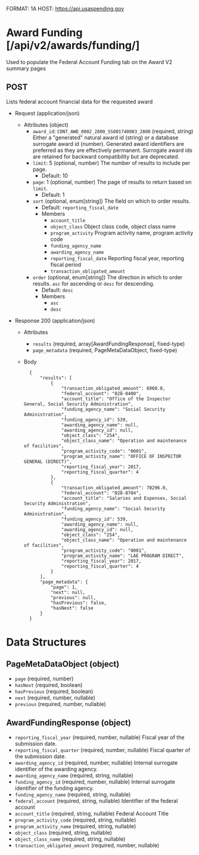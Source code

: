 FORMAT: 1A
HOST: https://api.usaspending.gov

# Award Funding [/api/v2/awards/funding/]

Used to populate the Federal Account Funding tab on the Award V2 summary pages

## POST

Lists federal account financial data for the requested award

+ Request (application/json)
    + Attributes (object)
        + `award_id`: `CONT_AWD_0002_2800_SS001740003_2800` (required, string)
            Either a "generated" natural award id (string) or a database surrogate award id (number).  Generated award identifiers are preferred as they are effectively permanent.  Surrogate award ids are retained for backward compatibility but are deprecated.
        + `limit`: 5 (optional, number)
            The number of results to include per page.
            + Default: 10
        + `page`: 1 (optional, number)
            The page of results to return based on `limit`.
            + Default: 1
        + `sort` (optional, enum[string])
            The field on which to order results.
            + Default: `reporting_fiscal_date`
            + Members
                + `account_title`
                + `object_class`
                    Object class code, object class name
                + `program_activity`
                    Program activity name, program activity code
                + `funding_agency_name`
                + `awarding_agency_name`
                + `reporting_fiscal_date`
                    Reporting fiscal year, reporting fiscal period
                + `transaction_obligated_amount`
        + `order` (optional, enum[string])
            The direction in which to order results. `asc` for ascending or `desc` for descending.
            + Default: `desc`
            + Members
                + `asc`
                + `desc`

+ Response 200 (application/json)
    + Attributes
        + `results` (required, array[AwardFundingResponse], fixed-type)
        + `page_metadata` (required, PageMetaDataObject, fixed-type)

    + Body


            {
                "results": [
                    {
                        "transaction_obligated_amount": 6960.0,
                        "federal_account": "028-0400",
                        "account_title": "Office of the Inspector General, Social Security Administration",
                        "funding_agency_name": "Social Security Administration",
                        "funding_agency_id": 539,
                        "awarding_agency_name": null,
                        "awarding_agency_id": null,
                        "object_class": "254",
                        "object_class_name": "Operation and maintenance of facilities",
                        "program_activity_code": "0001",
                        "program_activity_name": "OFFICE OF INSPECTOR GENERAL (DIRECT)",
                        "reporting_fiscal_year": 2017,
                        "reporting_fiscal_quarter": 4
                    },
                    {
                        "transaction_obligated_amount": 70296.0,
                        "federal_account": "028-8704",
                        "account_title": "Salaries and Expenses, Social Security Administration",
                        "funding_agency_name": "Social Security Administration",
                        "funding_agency_id": 539,
                        "awarding_agency_name": null,
                        "awarding_agency_id": null,
                        "object_class": "254",
                        "object_class_name": "Operation and maintenance of facilities",
                        "program_activity_code": "0001",
                        "program_activity_name": "LAE PROGRAM DIRECT",
                        "reporting_fiscal_year": 2017,
                        "reporting_fiscal_quarter": 4
                    }
                ],
                "page_metadata": {
                    "page": 1,
                    "next": null,
                    "previous": null,
                    "hasPrevious": false,
                    "hasNext": false
                }
            }

# Data Structures

## PageMetaDataObject (object)
+ `page` (required, number)
+ `hasNext` (required, boolean)
+ `hasPrevious` (required, boolean)
+ `next` (required, number, nullable)
+ `previous` (required, number, nullable)

## AwardFundingResponse (object)
+ `reporting_fiscal_year` (required, number, nullable)
    Fiscal year of the submission date.
+ `reporting_fiscal_quarter` (required, number, nullable)
    Fiscal quarter of the submission date.
+ `awarding_agency_id` (required, number, nullable)
    Internal surrogate identifier of the awarding agency.
+ `awarding_agency_name` (required, string, nullable)
+ `funding_agency_id` (required, number, nullable)
    Internal surrogate identifier of the funding agency.
+ `funding_agency_name` (required, string, nullable)
+ `federal_account` (required, string, nullable)
    Identifier of the federal account
+ `account_title`  (required, string, nullable)
    Federal Account Title
+ `program_activity_code` (required, string, nullable)
+ `program_activity_name`  (required, string, nullable)
+ `object_class` (required, string, nullable)
+ `object_class_name`  (required, string, nullable)
+ `transaction_obligated_amount` (required, number, nullable)
